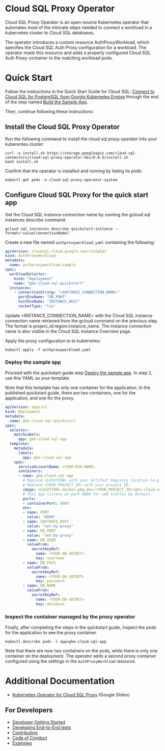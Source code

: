 # Cloud SQL Proxy Operator

Cloud SQL Proxy Operator is an open-source Kubernetes operator that automates
most of the intricate steps needed to connect a workload in a kubernetes cluster
to Cloud SQL databases. 

The operator introduces a custom resource AuthProxyWorkload, 
which specifies the Cloud SQL Auth Proxy configuration for a workload. The operator
reads this resource and adds a properly configured Cloud SQL Auth Proxy container
to the matching workload pods. 

# Quick Start
Follow the instructions in the Quick Start Guide for Cloud SQL: [Connect to Cloud SQL for PostgreSQL from Google Kubernetes Engine](https://cloud.google.com/sql/docs/postgres/connect-instance-kubernetes)
through the end of the step named [Build the Sample App](https://cloud.google.com/sql/docs/postgres/connect-instance-kubernetes#build_the_sample_app). 

Then, continue following these instructions: 

## Install the Cloud SQL Proxy Operator

Run the following command to install the cloud sql proxy operator into
your kuberentes cluster:

```shell
curl -o install.sh https://storage.googleapis.com/cloud-sql-connectors/cloud-sql-proxy-operator-dev/0.0.5/install.sh
bash install.sh
```

Confirm that the operator is installed and running by listing its pods:

```shell
kubectl get pods -n cloud-sql-proxy-operator-system
```

## Configure Cloud SQL Proxy for the quick start app

Get the Cloud SQL instance connection name by running the gcloud sql instances describe command:

```shell
gcloud sql instances describe quickstart-instance --format='value(connectionName)'
```

Create a new file named `authproxyworkload.yaml` containing the following:

```yaml
apiVersion: cloudsql.cloud.google.com/v1alpha1
kind: AuthProxyWorkload
metadata:
  name: authproxyworkload-sample
spec:
  workloadSelector:
    kind: "Deployment"
    name: "gke-cloud-sql-quickstart"
  instances:
    - connectionString: "<INSTANCE_CONNECTION_NAME>"
      portEnvName: "DB_PORT"
      hostEnvName: "INSTANCE_HOST"
      socketType: "tcp"
```

Update <INSTANCE_CONNECTION_NAME> with the Cloud SQL instance connection name 
retrieved from the gcloud command on the previous step. The format is 
project_id:region:instance_name. The instance connection name is also visible 
in the Cloud SQL instance Overview page.

Apply the proxy configuration to to kubernetes:

```shell
kubectl apply -f authproxyworkload.yaml
```

### Deploy the sample app

Proceed with the quickstart guide step [Deploy the sample app](https://cloud.google.com/sql/docs/postgres/connect-instance-kubernetes#deploy_the_sample_app).
In step 2, use this YAML as your template.

Note that this template has only one container for the application. In the published
quickstart guide, there are two containers, one for the application, and one for the
proxy.

```yaml
apiVersion: apps/v1
kind: Deployment
metadata:
  name: gke-cloud-sql-quickstart
spec:
  selector:
    matchLabels:
      app: gke-cloud-sql-app
  template:
    metadata:
      labels:
        app: gke-cloud-sql-app
    spec:
      serviceAccountName: <YOUR-KSA-NAME>
      containers:
      - name: gke-cloud-sql-app
        # Replace <LOCATION> with your Artifact Registry location (e.g., us-central1).
        # Replace <YOUR_PROJECT_ID> with your project ID.
        image: <LOCATION>-docker.pkg.dev/<YOUR_PROJECT_ID>/gke-cloud-sql-repo/gke-sql:latest
        # This app listens on port 8080 for web traffic by default.
        ports:
        - containerPort: 8080
        env:
        - name: PORT
          value: "8080"
        - name: INSTANCE_HOST
          value: "set-by-proxy"
        - name: DB_PORT
          value: "set-by-proxy"
        - name: DB_USER
          valueFrom:
            secretKeyRef:
              name: <YOUR-DB-SECRET>
              key: username
        - name: DB_PASS
          valueFrom:
            secretKeyRef:
              name: <YOUR-DB-SECRET>
              key: password
        - name: DB_NAME
          valueFrom:
            secretKeyRef:
              name: <YOUR-DB-SECRET>
              key: database
```

### Inspect the container managed by the proxy operator
Finally, after completing the steps in the quickstart guide, inspect the pods
for the application to see the proxy container.

```shell
kubectl describe pods -l app=gke-cloud-sql-app
```

Note that there are now two containers on the pods, while there is only one
container on the deployment. The operator adds a second proxy container configured
using the settings in the `AuthProxyWorkload` resource. 

# Additional Documentation
- [Kubernetes Operator for Cloud SQL Proxy](https://docs.google.com/presentation/d/1Zb20y-oyRUBMn6qRjJe0e7_AEPewu1sr-uWX4ac2SpU/edit?resourcekey=0-eVSy_QoAjXkW68hapOOP-Q#slide=id.g4c499b7a9e_0_0) (Google Slides)

## For Developers

- [Developer Getting Started](docs/dev.md)
- [Developing End-to-End tests](docs/e2e-tests.md)
- [Contributing](docs/contributing.md)
- [Code of Conduct](docs/code-of-conduct.md)
- [Examples](docs/examples/)
